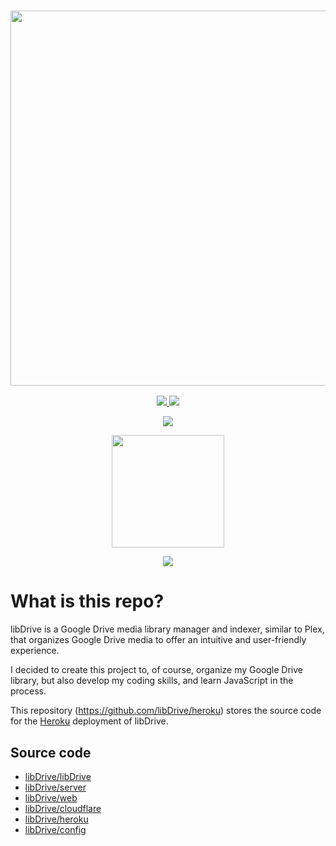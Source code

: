 <a href="#">
  <h3 align="center">
    <img src="https://i.ibb.co/HVB5Dw1/lib-Drive-Header.png" width="600px" />
  </h3>
</a>

<p align="center">
  <a href="https://github.com/libDrive/libDrive/releases">
    <img src="https://img.shields.io/github/downloads/libDrive/libDrive/total?color=%234197fe&style=for-the-badge" />
  </a>
  <a href="https://github.com/libDrive/libDrive/releases/latest">
    <img src="https://img.shields.io/github/v/release/libDrive/libDrive?color=%234197fe&style=for-the-badge" />
  </a>
</p>

<p align="center">
  <a href="https://heroku.com/deploy?template=https://github.com/James-Herald-Watson/heroku">
    <img src="https://www.herokucdn.com/deploy/button.svg" />
  </a>
</p>

<p align="center">
  <a href="https://eliasbenb.cf">
    <img src="https://i.ibb.co/rmDXnnk/Magnet-Magnet-prod.png" width="180" />
  </a>
</p>

<p align="center">
  <a href="https://t.me/libdrive_news">
    <img src="https://cdn0.iconfinder.com/data/icons/social-network-24/512/Telegram-64.png" />
  </a>
</p>

# What is this repo?

libDrive is a Google Drive media library manager and indexer, similar to Plex, that organizes Google Drive media to offer an intuitive and user-friendly experience.

I decided to create this project to, of course, organize my Google Drive library, but also develop my coding skills, and learn JavaScript in the process.

This repository (<https://github.com/libDrive/heroku>) stores the source code for the [Heroku](https://heroku.com) deployment of libDrive.

## Source code

- [libDrive/libDrive](https://github.com/libDrive/libDrive)
- [libDrive/server](https://github.com/libDrive/server)
- [libDrive/web](https://github.com/libDrive/web)
- [libDrive/cloudflare](https://github.com/libDrive/cloudflare)
- [libDrive/heroku](https://github.com/libDrive/heroku)
- [libDrive/config](https://github.com/libDrive/config)
